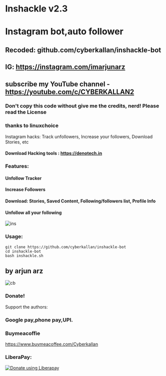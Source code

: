 # Inshackle v2.3
# Instagram bot,auto follower
## Recoded: github.com/cyberkallan/inshackle-bot
## IG: https://instagram.com/imarjunarz
## subscribe my YouTube channel - https://youtube.com/c/CYBERKALLAN2
### Don't copy this code without give me the credits, nerd! Please read the License 
### thanks to linuxchoice
Instagram hacks: Track unfollowers, Increase your followers, Download Stories, etc

#### Download Hacking tools : https://denotech.in

### Features:
#### Unfollow Tracker
#### Increase Followers
#### Download: Stories, Saved Content, Following/followers list, Profile Info
#### Unfollow all your following

![ins](https://user-images.githubusercontent.com/56509491/66778205-b18ad580-eee8-11e9-8904-2c536b1a365d.JPG)

### Usage:
```
git clone https://github.com/cyberkallan/inshackle-bot
cd inshackle-bot
bash inshackle.sh
```

## by arjun arz

![cb](https://user-images.githubusercontent.com/56509491/66774387-15100580-eedf-11e9-84ff-c0f396016bd5.jpg)

### Donate!
Support the authors:
### Google pay,phone pay,UPI.

### Buymeacoffie
https://www.buymeacoffee.com/Cyberkallan

### LiberaPay:
<noscript><a href="https://liberapay.com/thelinuxchoice/donate"><img alt="Donate using Liberapay" src="https://liberapay.com/assets/widgets/donate.svg"></a></noscript>

